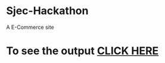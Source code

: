 # Sjec-Hackathon
A E-Commerce site
# To see the output [CLICK HERE](https://shaunfurtado.github.io/Sjec-Hackathon/index.html#)
